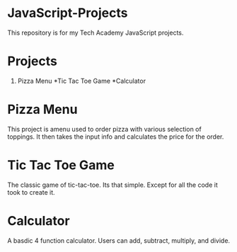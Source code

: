 # JavaScript-Projects
This repository is for my Tech Academy JavaScript projects.

# Projects
1. Pizza Menu
*Tic Tac Toe Game
*Calculator

# Pizza Menu
This project is amenu used to order pizza with various selection of toppings.  It then takes the input info and calculates the price for the order.

# Tic Tac Toe Game
The classic game of tic-tac-toe. Its that simple.  Except for all the code it took to create it.

# Calculator
A basdic 4 function calculator.  Users can add, subtract, multiply, and divide.  
